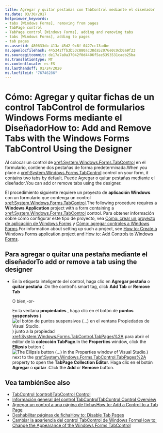 ```yaml
---
title: Agregar y quitar pestañas con TabControl mediante el diseñador
ms.date: 03/30/2017
helpviewer_keywords:
- tabs [Windows Forms], removing from pages
- TabPage control
- TabPage control [Windows Forms], adding and removing tabs
- tabs [Windows Forms], adding to pages
- tab pages
ms.assetid: 480633db-413a-45d2-9c8f-0427cc13adbe
ms.openlocfilehash: 445342ffb3b53c880ac38da52076e0c0cb0a9f23
ms.sourcegitcommit: de17a7a0a37042f0d4406f5ae5393531caeb25ba
ms.translationtype: MT
ms.contentlocale: es-ES
ms.lasthandoff: 01/24/2020
ms.locfileid: "76746286"
---
```

# <a name="how-to-add-and-remove-tabs-with-the-windows-forms-tabcontrol-using-the-designer"></a><span data-ttu-id="bc529-102">Cómo: Agregar y quitar fichas de un control TabControl de formularios Windows Forms mediante el Diseñador</span><span class="sxs-lookup"><span data-stu-id="bc529-102">How to: Add and Remove Tabs with the Windows Forms TabControl Using the Designer</span></span>
<span data-ttu-id="bc529-103">Al colocar un control de <xref:System.Windows.Forms.TabControl> en el formulario, contiene dos pestañas de forma predeterminada.</span><span class="sxs-lookup"><span data-stu-id="bc529-103">When you place a <xref:System.Windows.Forms.TabControl> control on your form, it contains two tabs by default.</span></span> <span data-ttu-id="bc529-104">Puede Agregar o quitar pestañas mediante el diseñador.</span><span class="sxs-lookup"><span data-stu-id="bc529-104">You can add or remove tabs using the designer.</span></span>

 <span data-ttu-id="bc529-105">El procedimiento siguiente requiere un proyecto de **aplicación Windows** con un formulario que contenga un control <xref:System.Windows.Forms.TabControl>.</span><span class="sxs-lookup"><span data-stu-id="bc529-105">The following procedure requires a **Windows Application** project with a form containing a <xref:System.Windows.Forms.TabControl> control.</span></span> <span data-ttu-id="bc529-106">Para obtener información sobre cómo configurar este tipo de proyecto, vea [Cómo: crear un proyecto de aplicación de Windows Forms](/visualstudio/ide/step-1-create-a-windows-forms-application-project) y [Cómo: agregar controles a Windows Forms](how-to-add-controls-to-windows-forms.md).</span><span class="sxs-lookup"><span data-stu-id="bc529-106">For information about setting up such a project, see [How to: Create a Windows Forms application project](/visualstudio/ide/step-1-create-a-windows-forms-application-project) and [How to: Add Controls to Windows Forms](how-to-add-controls-to-windows-forms.md).</span></span>

## <a name="to-add-or-remove-a-tab-using-the-designer"></a><span data-ttu-id="bc529-107">Para agregar o quitar una pestaña mediante el diseñador</span><span class="sxs-lookup"><span data-stu-id="bc529-107">To add or remove a tab using the designer</span></span>

- <span data-ttu-id="bc529-108">En la etiqueta inteligente del control, haga clic en **Agregar pestaña** o **quitar pestaña** .</span><span class="sxs-lookup"><span data-stu-id="bc529-108">On the control's smart tag, click **Add Tab** or **Remove Tab**</span></span>

     <span data-ttu-id="bc529-109">O bien,</span><span class="sxs-lookup"><span data-stu-id="bc529-109">-or-</span></span>

     <span data-ttu-id="bc529-110">En la ventana **propiedades** , haga clic en el botón de **puntos suspensivos** (![el botón de puntos suspensivos (...) en el ventana Propiedades de Visual Studio.](./media/visual-studio-ellipsis-button.png)) junto a la propiedad <xref:System.Windows.Forms.TabControl.TabPages%2A> para abrir el editor de la **colección TabPage**.</span><span class="sxs-lookup"><span data-stu-id="bc529-110">In the **Properties** window, click the **Ellipsis** button (![The Ellipsis button (...) in the Properties window of Visual Studio.](./media/visual-studio-ellipsis-button.png)) next to the <xref:System.Windows.Forms.TabControl.TabPages%2A> property to open the **TabPage Collection Editor**.</span></span> <span data-ttu-id="bc529-111">Haga clic en el botón **Agregar** o **quitar** .</span><span class="sxs-lookup"><span data-stu-id="bc529-111">Click the **Add** or **Remove** button.</span></span>

## <a name="see-also"></a><span data-ttu-id="bc529-112">Vea también</span><span class="sxs-lookup"><span data-stu-id="bc529-112">See also</span></span>

- [<span data-ttu-id="bc529-113">TabControl (control)</span><span class="sxs-lookup"><span data-stu-id="bc529-113">TabControl Control</span></span>](tabcontrol-control-windows-forms.md)
- [<span data-ttu-id="bc529-114">Información general del control TabControl</span><span class="sxs-lookup"><span data-stu-id="bc529-114">TabControl Control Overview</span></span>](tabcontrol-control-overview-windows-forms.md)
- [<span data-ttu-id="bc529-115">Agregar un control a una página de fichas</span><span class="sxs-lookup"><span data-stu-id="bc529-115">How to: Add a Control to a Tab Page</span></span>](how-to-add-a-control-to-a-tab-page.md)
- [<span data-ttu-id="bc529-116">Deshabilitar páginas de ficha</span><span class="sxs-lookup"><span data-stu-id="bc529-116">How to: Disable Tab Pages</span></span>](how-to-disable-tab-pages.md)
- [<span data-ttu-id="bc529-117">Cambiar la apariencia del control TabControl de Windows Forms</span><span class="sxs-lookup"><span data-stu-id="bc529-117">How to: Change the Appearance of the Windows Forms TabControl</span></span>](how-to-change-the-appearance-of-the-windows-forms-tabcontrol.md)
